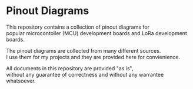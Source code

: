 # Pinout Diagrams

This repository contains a collection of pinout diagrams for  
popular microcontoller (MCU) development boards and LoRa development boards.  

The pinout diagrams are collected from many different sources.  
I use them for my projects and they are provided here for convienience.  

All documents in this repository are provided "as is",  
without any guarantee of correctness and without any warrantee whatsoever.  
